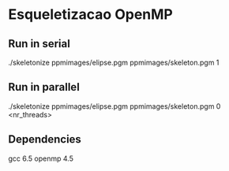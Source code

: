 # Esqueletizacao OpenMP
## Run in serial
./skeletonize ppmimages/elipse.pgm ppmimages/skeleton.pgm 1
## Run in parallel
./skeletonize ppmimages/elipse.pgm ppmimages/skeleton.pgm 0 <nr_threads>
## Dependencies
gcc 6.5
openmp 4.5

